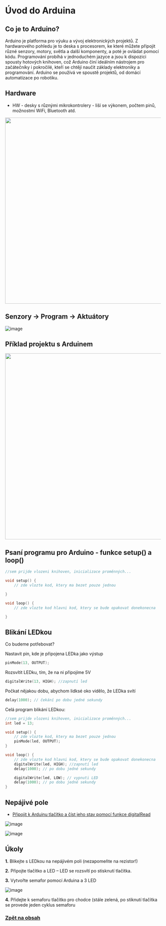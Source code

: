 # Úvod do Arduina

## Co je to Arduino?

Arduino je platforma pro výuku a vývoj elektronických projektů. Z hardwarového pohledu je to deska s procesorem, ke které můžete připojit různé senzory, motory, světla a další komponenty, a poté je ovládat pomocí kódu. Programování probíhá v jednoduchém jazyce a jsou k dispozici spousty hotových knihoven, což Arduino činí ideálním nástrojem pro začátečníky i pokročilé, kteří se chtějí naučit základy elektroniky a programování. Arduino se používá ve spoustě projektů, od domácí automatizace po robotiku.

## Hardware
- HW - desky s různými mikrokontrolery - liší se výkonem, počtem pinů, možnostmi WiFi, Bluetooth atd.

<img src="https://github.com/user-attachments/assets/67526fb9-81c3-4751-8cc7-a90bdcac962f" width="600"/>

## Senzory -> Program -> Aktuátory
![image](https://github.com/user-attachments/assets/fcd1f49d-0d64-4522-bc9d-b6a09e957146)

## Příklad projektu s Arduinem
<img src="https://github.com/user-attachments/assets/23add251-c948-4f6d-aee2-ac1156b4b2e6" width="600"/>


## Psaní programu pro Arduino - funkce setup() a loop()
```C
//sem prijde vlozeni knihoven, inicializace proměnných...

void setup() {
    // zde vlozte kod, ktery ma bezet pouze jednou

}

void loop() {
    // zde vlozte kod hlavni kod, ktery se bude opakovat donekonecna

}
```

## Blikání LEDkou

Co budeme potřebovat?

Nastavit pin, kde je připojena LEDka jako výstup
```c
pinMode(13, OUTPUT);
```

Rozsvítit LEDku, tím, že na ni připojíme 5V
```c
digitalWrite(13, HIGH); //zapnutí led
```

Počkat nějakou dobu, abychom lidksé oko vidělo, že LEDka svítí
```c
delay(1000); // čekání po dobu jedné sekundy
```

Celá program blikání LEDkou:

```c
//sem prijde vlozeni knihoven, inicializace proměnných...
int led = 13;

void setup() {
    // zde vlozte kod, ktery ma bezet pouze jednou
    pinMode(led, OUTPUT);
}

void loop() {
    // zde vlozte kod hlavni kod, ktery se bude opakovat donekonecna
    digitalWrite(led, HIGH); //zapnutí led
    delay(1000); // po dobu jedné sekundy

    digitalWrite(led, LOW); // vypnuti LED
    delay(1000); // po dobu jedné sekundy
}
```

## Nepájivé pole

- [Připojit k Arduinu tlačítko a číst jeho stav pomocí funkce digitalRead](https://www.itnetwork.cz/hardware-pc/arduino/hardware/arduino-hrajeme-si-s-ledkami)

![image](https://github.com/user-attachments/assets/96bc81ee-790b-4701-971f-c4b25fc4a8d6)

![image](https://github.com/user-attachments/assets/02211268-d885-4128-9d1c-1276a615c6b7)

 


## Úkoly
**1.** Blikejte s LEDkou na nepájivém poli (nezapomeňte na rezistor!)

**2.** Připojte tlačítko a LED – LED se rozsvítí po stisknutí tlačítka. 

**3.** Vytvořte semafor pomocí Arduina a 3 LED

![image](https://github.com/user-attachments/assets/0f2d2cfc-5609-4967-ac88-f330f1c490b2)

**4.** Přidejte k semaforu tlačítko pro chodce (stále zelená, po stiknutí tlačítka se provede jeden cyklus semaforu


### [Zpět na obsah](README.md)
